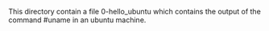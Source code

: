 This directory contain a file 0-hello_ubuntu which contains the output of the command
#uname in an ubuntu machine.
